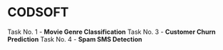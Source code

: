 # CODSOFT

Task No. 1 - **Movie Genre Classification**
Task No. 3 - **Customer Churn Prediction**
Task No. 4 - **Spam SMS Detection**
